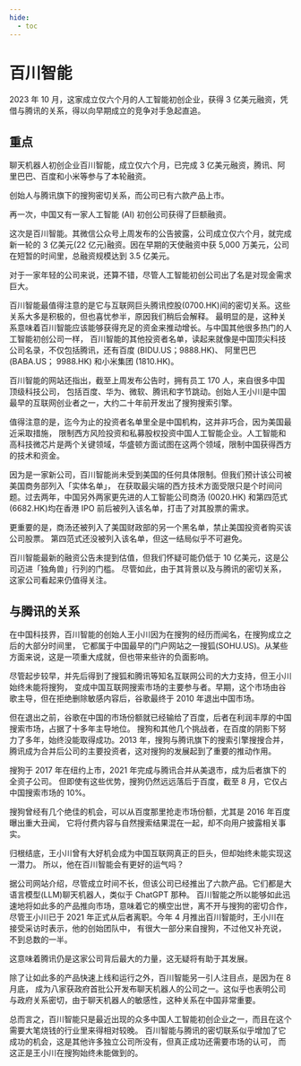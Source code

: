 ```yaml
---
hide:
  - toc
---
```


# 百川智能

2023 年 10 月，这家成立仅六个月的人工智能初创企业，获得 3 亿美元融资，凭借与腾讯的关系，得以向早期成立的竞争对手急起直追。

## 重点

聊天机器人初创企业百川智能，成立仅六个月，已完成 3 亿美元融资，腾讯、阿里巴巴、百度和小米等参与了本轮融资。

创始人与腾讯旗下的搜狗密切关系，而公司已有六款产品上市。

再一次，中国又有一家人工智能 (AI) 初创公司获得了巨额融资。

这次是百川智能。其微信公众号上周发布的公告披露，公司成立仅六个月，就完成新一轮的 3 亿美元(22 亿元)融资。因在早期的天使融资中获 5,000 万美元，公司在短暂的时间里，总融资规模达到 3.5 亿美元。

对于一家年轻的公司来说，还算不错，尽管人工智能初创公司出了名是对现金需求巨大。

百川智能最值得注意的是它与互联网巨头腾讯控股(0700.HK)间的密切关系。这些关系大多是积极的，但也喜忧参半，原因我们稍后会解释。
最明显的是，这种关系意味着百川智能应该能够获得充足的资金来推动增长。与中国其他很多热门的人工智能初创公司一样，
百川智能的其他投资者名单，读起来就像是中国顶尖科技公司名录，不仅包括腾讯，还有百度 (BIDU.US；9888.HK)、
阿里巴巴 (BABA.US； 9988.HK) 和小米集团 (1810.HK)。

百川智能的网站还指出，截至上周发布公告时，拥有员工 170 人，来自很多中国顶级科技公司，
包括百度、华为、微软、腾讯和字节跳动。创始人王小川是中国最早的互联网创业者之一，大约二十年前开发出了搜狗搜索引擎。

值得注意的是，迄今为止的投资者名单里全是中国机构，这并非巧合，因为美国最近采取措施，
限制西方风险投资和私募股权投资中国人工智能企业。人工智能和高科技微芯片是两个关键领域，华盛顿方面试图在这两个领域，限制中国获得西方的技术和资金。

因为是一家新公司，百川智能尚未受到美国的任何具体限制。但我们预计该公司被美国商务部列入「实体名单」，
在获取最尖端的西方技术方面受限只是个时间问题。过去两年，中国另外两家更先进的人工智能公司商汤 (0020.HK)
和第四范式(6682.HK)均在香港 IPO 前后被列入该名单，打击了对其股票的需求。

更重要的是，商汤还被列入了美国财政部的另一个黑名单，禁止美国投资者购买该公司股票。
第四范式还没被列入该名单，但这一结局似乎不可避免。

百川智能最新的融资公告未提到估值，但我们怀疑可能仍低于 10 亿美元，这是公司迈进「独角兽」行列的门槛。
尽管如此，由于其背景以及与腾讯的密切关系，这家公司看起来仍值得关注。

## 与腾讯的关系

在中国科技界，百川智能的创始人王小川因为在搜狗的经历而闻名，在搜狗成立之后的大部分时间里，
它都属于中国最早的门户网站之一搜狐(SOHU.US)。从某些方面来说，这是一项重大成就，但也带来些许的负面影响。

尽管起步较早，并先后得到了搜狐和腾讯等知名互联网公司的大力支持，但王小川始终未能将搜狗，
变成中国互联网搜索市场的主要参与者。早期，这个市场由谷歌主导，但在拒绝删除敏感内容后，谷歌最终于 2010 年退出中国市场。

但在退出之前，谷歌在中国的市场份额就已经输给了百度，后者在利润丰厚的中国搜索市场，占据了十多年主导地位。
搜狗和其他几个挑战者，在百度的阴影下努力了多年，始终没能取得成功。2013 年，搜狗与腾讯旗下的搜索引擎搜搜合并，
腾讯成为合并后公司的主要投资者，这对搜狗的发展起到了重要的推动作用。

搜狗于 2017 年在纽约上市，2021 年完成与腾讯合并从美退市，成为后者旗下的全资子公司。
但即使有这些优势，搜狗仍然远远落后于百度，截至 8 月，它仅占中国搜索市场的 10%。

搜狗曾经有几个绝佳的机会，可以从百度那里抢走市场份额，尤其是 2016 年百度曝出重大丑闻，
它将付费内容与自然搜索结果混在一起，却不向用户披露相关事实。

归根结底，王小川曾有大好机会成为中国互联网真正的巨头，但却始终未能实现这一潜力。
所以，他在百川智能会有更好的运气吗？

据公司网站介绍，尽管成立时间不长，但该公司已经推出了六款产品。它们都是大语言模型(LLM)聊天机器人，类似于 ChatGPT 那种。
百川智能之所以能够如此迅速地将如此多的产品推向市场，意味着它的横空出世，离不开与搜狗的密切合作，
尽管王小川已于 2021 年正式从后者离职。今年 4 月推出百川智能时，王小川在接受采访时表示，他的创始团队中，
有很大一部分来自搜狗，不过他又补充说，不到总数的一半。

这意味着腾讯仍是这家公司背后最大的力量，这无疑将有助于其发展。

除了让如此多的产品快速上线和运行之外，百川智能另一引人注目点，是因为在 8 月底，
成为八家获政府首批公开发布聊天机器人的公司之一。这似乎也表明公司与政府关系密切，由于聊天机器人的敏感性，这种关系在中国非常重要。

总而言之，百川智能只是最近出现的众多中国人工智能初创企业之一，而且在这个需要大笔烧钱的行业里来得相对较晚。
百川智能与腾讯的密切联系似乎增加了它成功的机会，这是其他许多独立公司所没有，但真正成功还需要市场的认可，
而这正是王小川在搜狗始终未能做到的。
